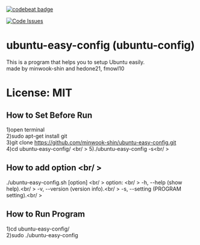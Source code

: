 [![codebeat badge](https://codebeat.co/badges/35845e4a-a488-49e6-ab7b-fb72dc891dde)](https://codebeat.co/projects/github-com-minwook-shin-ubuntu-easy-config)

[![Code Issues](https://www.quantifiedcode.com/api/v1/project/50ad56c178a44f3886332023b2cc1a97/badge.svg)](https://www.quantifiedcode.com/app/project/50ad56c178a44f3886332023b2cc1a97)

# ubuntu-easy-config (ubuntu-config) <br/>
This is a program that helps you to setup Ubuntu easily. <br/>
made by minwook-shin and hedone21, fmowl10 <br/>

# License: MIT

## How to Set Before Run <br/>
1)open terminal <br/>
2)sudo apt-get install git<br />
3)git clone https://github.com/minwook-shin/ubuntu-easy-config.git <br/>
4)cd ubuntu-easy-config/ <br/ >
5)./ubuntu-easy-config -s<br/ >

## How to add option <br/ >
./ubuntu-easy-config.sh [option] <br/ >
option: <br/ >
-h, --help	(show help).<br/ >
-v, --version	(version info).<br/ >
-s, --setting	(PROGRAM setting).<br/ >

## How to Run Program <br/>
1)cd ubuntu-easy-config/ <br/>
2)sudo ./ubuntu-easy-config
